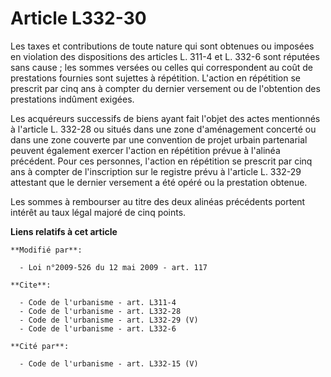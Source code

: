 # Article L332-30

Les taxes et contributions de toute nature qui sont obtenues ou imposées en violation des dispositions des articles L. 311-4
et L. 332-6 sont réputées sans cause ; les sommes versées ou celles qui correspondent au coût de prestations fournies sont
sujettes à répétition. L'action en répétition se prescrit par cinq ans à compter du dernier versement ou de l'obtention des
prestations indûment exigées. 

Les acquéreurs successifs de biens ayant fait l'objet des actes mentionnés à l'article L. 332-28 ou situés dans une zone
d'aménagement concerté ou dans une zone couverte par une convention de projet urbain partenarial peuvent également exercer
l'action en répétition prévue à l'alinéa précédent. Pour ces personnes, l'action en répétition se prescrit par cinq ans à
compter de l'inscription sur le registre prévu à l'article L. 332-29 attestant que le dernier versement a été opéré ou la
prestation obtenue. 

Les sommes à rembourser au titre des deux alinéas précédents portent intérêt au taux légal majoré de cinq points.

**Liens relatifs à cet article**

	**Modifié par**:

	  - Loi n°2009-526 du 12 mai 2009 - art. 117

	**Cite**:

	  - Code de l'urbanisme - art. L311-4
	  - Code de l'urbanisme - art. L332-28
	  - Code de l'urbanisme - art. L332-29 (V)
	  - Code de l'urbanisme - art. L332-6

	**Cité par**:

	  - Code de l'urbanisme - art. L332-15 (V)
